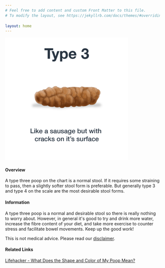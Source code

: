 ```yaml
---
# Feel free to add content and custom Front Matter to this file.
# To modify the layout, see https://jekyllrb.com/docs/themes/#overriding-theme-defaults

layout: home
---
```


<img src="/assets/web-stool-type3.png" alt="BSC Type Three" height="400" width="400"/>

#### Overview

A type three poop on the chart is a normal stool. If it requires some straining to pass, then a slightly softer stool form is preferable. But generally type 3 and type 4 on the scale are the most desirable stool forms.

#### Information

A type three poop is a normal and desirable stool so there is really nothing to worry about. However, in general it's good to try and drink more water, increase the fibre content of your diet, and take more exercise to counter stress and facilitate bowel movements. Keep up the good work!

This is not medical advice. Please read our [disclaimer](/disclaimer "Disclaimer").

#### Related Links

[Lifehacker - What Does the Shape and Color of My Poop Mean?](http://lifehacker.com/what-does-the-shape-and-color-of-my-poop-mean-1535648433 "What Does the Shape and Color of My Poop Mean?")
